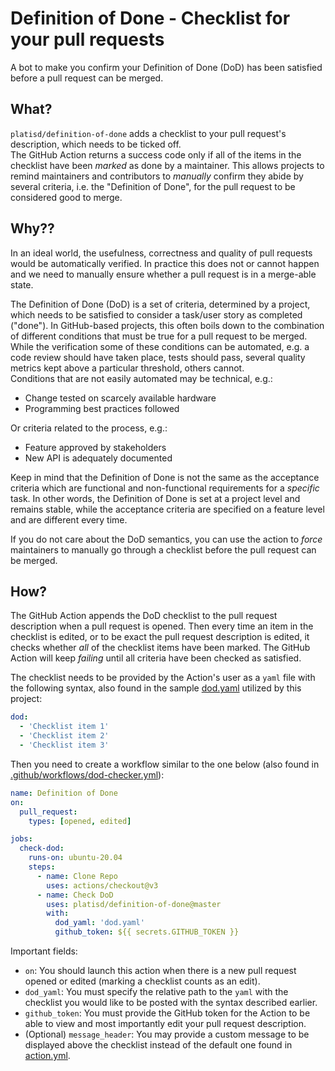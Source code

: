 # Definition of Done - Checklist for your pull requests
A bot to make you confirm your Definition of Done (DoD) has been satisfied before a pull request can be merged.

## What?

`platisd/definition-of-done` adds a checklist to your pull request's description, which needs to be ticked off.<br>
The GitHub Action returns a success code only if all of the items in the checklist have been *marked* as done
by a maintainer.
This allows projects to remind maintainers and contributors to _manually_ confirm they abide by several criteria,
i.e. the "Definition of Done", for the pull request to be considered good to merge.

## Why??

In an ideal world, the usefulness, correctness and quality of pull requests would be automatically verified.
In practice this does not or cannot happen and we need to manually ensure whether a pull request is in a merge-able
state.

The Definition of Done (DoD) is a set of criteria, determined by a project, which needs to be satisfied to consider
a task/user story as completed ("done"). In GitHub-based projects, this often boils down to the combination of
different conditions that must be true for a pull request to be merged.<br>
While the verification some of these conditions can be automated, e.g. a code review should have taken place,
tests should pass, several quality metrics kept above a particular threshold, others cannot.<br>
Conditions that are not easily automated may be technical, e.g.:
- Change tested on scarcely available hardware
- Programming best practices followed

Or criteria related to the process, e.g.:
- Feature approved by stakeholders
- New API is adequately documented

Keep in mind that the Definition of Done is not the same as the acceptance criteria which are functional
and non-functional requirements for a *specific* task. In other words, the Definition of Done is set at a project
level and remains stable, while the acceptance criteria are specified on a feature level and are different every time.

If you do not care about the DoD semantics, you can use the action to *force* maintainers to manually go through a checklist before the pull request can be merged.

## How?

The GitHub Action appends the DoD checklist to the pull request description when a pull request is opened.
Then every time an item in the checklist is edited, or to be exact the pull request description is edited,
it checks whether _all_ of the checklist items have been marked.
The GitHub Action will keep *failing* until all criteria have been checked as satisfied.<br>

The checklist needs to be provided by the Action's user as a `yaml` file with the following syntax,
also found in the sample [dod.yaml](dod.yaml) utilized by this project:

```yaml
dod:
  - 'Checklist item 1'
  - 'Checklist item 2'
  - 'Checklist item 3'
```

Then you need to create a workflow similar to the one below (also found in
[.github/workflows/dod-checker.yml](.github/workflows/dod-checker.yaml)):

```yaml
name: Definition of Done
on:
  pull_request:
    types: [opened, edited]

jobs:
  check-dod:
    runs-on: ubuntu-20.04
    steps:
      - name: Clone Repo
        uses: actions/checkout@v3
      - name: Check DoD
        uses: platisd/definition-of-done@master
        with:
          dod_yaml: 'dod.yaml'
          github_token: ${{ secrets.GITHUB_TOKEN }}
```

Important fields:
* `on`: You should launch this action when there is a new pull request opened or edited
(marking a checklist counts as an edit).
* `dod_yaml`: You must specify the relative path to the `yaml` with the checklist you would like to be posted
with the syntax described earlier.
* `github_token`: You must provide the GitHub token for the Action to be able to view and
most importantly edit your pull request description.
* (Optional) `message_header`: You may provide a custom message to be displayed above the checklist instead of the
default one found in [action.yml](action.yml).
